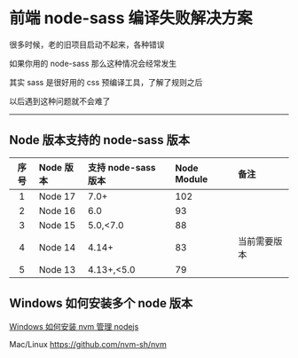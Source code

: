 # 前端 node-sass 编译失败解决方案

很多时候，老的旧项目启动不起来，各种错误

如果你用的 node-sass 那么这种情况会经常发生

其实 sass 是很好用的 css 预编译工具，了解了规则之后

以后遇到这种问题就不会难了

---

## Node 版本支持的 node-sass 版本

| 序号 | Node 版本 | 支持 node-sass 版本 | Node Module | 备注         |
| :--: | :-------- | :------------------ | :---------- | :----------- |
|  1   | Node 17   | 7.0+                | 102         |              |
|  2   | Node 16   | 6.0                 | 93          |              |
|  3   | Node 15   | 5.0,<7.0            | 88          |              |
|  4   | Node 14   | 4.14+               | 83          | 当前需要版本 |
|  5   | Node 13   | 4.13+,<5.0          | 79          |              |

## Windows 如何安装多个 node 版本

[Windows 如何安装 nvm 管理 nodejs](/frontend/Windows如何安装nvm管理nodejs.md)

Mac/Linux https://github.com/nvm-sh/nvm
